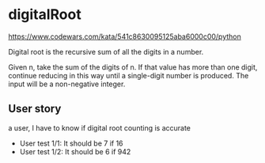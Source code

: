 # digitalRoot 
https://www.codewars.com/kata/541c8630095125aba6000c00/python

Digital root is the recursive sum of all the digits in a number.

Given n, take the sum of the digits of n. If that value has more than one digit, continue reducing in this way until a single-digit number is produced. The input will be a non-negative integer.

## User story 
 a user, I have to know if digital root counting is accurate
- User test 1/1: It should be 7 if 16
- User test 1/2: It should be 6 if  942
